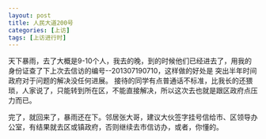 ```yaml
---
layout: post
title: 人民大道200号
categories: [上访]
tags: [上访进行时]
---
```


天下暴雨，去了大概是9-10个人，我去的晚，到的时候他们已经进去了，用我的身份证查了下上次去信访的编号--201307190710，这样做的好处是
突出半年时间政府对于问题的解决没任何进展。
接待的同学有点普通话不标准，比我长的还猥琐，人家说了，只能转到所在区，不能直接解决，所以这次去也就是跟区政府点压力而已。

完了，就回来了，暴雨还在下。邻居张大哥，建议大伙签字挂号信给市、区领导办公室，有结果就去区或镇政府，否则继续去市信访办，或者，你懂的。

